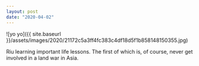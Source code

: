 ```yaml
---
layout: post
date: "2020-04-02"
---
```


![yo yo]({{ site.baseurl }}/assets/images/2020/21172c5a3ff4fc383c4df18d5f1b858148150355.jpg)

Riu learning important life lessons. The first of which is, of course, never get involved in a land war in Asia.
